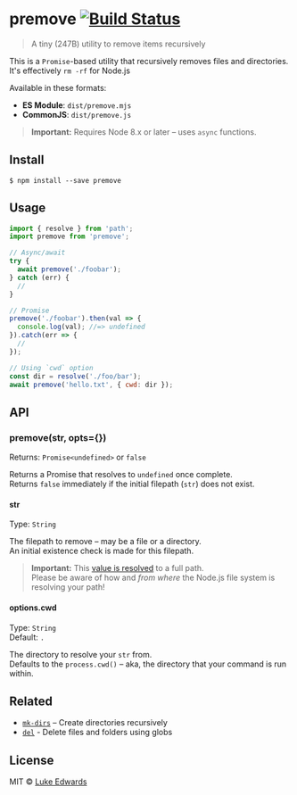 # premove [![Build Status](https://badgen.now.sh/travis/lukeed/premove)](https://travis-ci.org/lukeed/premove)

> A tiny (247B) utility to remove items recursively

This is a `Promise`-based utility that recursively removes files and directories.<br>
It's effectively `rm -rf` for Node.js

Available in these formats:

* **ES Module**: `dist/premove.mjs`
* **CommonJS**: `dist/premove.js`

> **Important:** Requires Node 8.x or later – uses `async` functions.


## Install

```
$ npm install --save premove
```


## Usage

```js
import { resolve } from 'path';
import premove from 'premove';

// Async/await
try {
  await premove('./foobar');
} catch (err) {
  //
}

// Promise
premove('./foobar').then(val => {
  console.log(val); //=> undefined
}).catch(err => {
  //
});

// Using `cwd` option
const dir = resolve('./foo/bar');
await premove('hello.txt', { cwd: dir });
```


## API

### premove(str, opts={})
Returns: `Promise<undefined>` or `false`

Returns a Promise that resolves to `undefined` once complete.<br>
Returns `false` immediately if the initial filepath (`str`) does not exist.

#### str
Type: `String`

The filepath to remove – may be a file or a directory.<br>
An initial existence check is made for this filepath.

> **Important:** This [value is resolved](https://nodejs.org/api/path.html#path_path_resolve_paths) to a full path.<br>
Please be aware of how and _from where_ the Node.js file system is resolving your path!

#### options.cwd
Type: `String`<br>
Default: `.`

The directory to resolve your `str` from.<br>
Defaults to the `process.cwd()` – aka, the directory that your command is run within.


## Related

- [`mk-dirs`](https://github.com/lukeed/mk-dirs) – Create directories recursively
- [`del`](https://www.npmjs.com/package/del) - Delete files and folders using globs


## License

MIT © [Luke Edwards](https://lukeed.com)
